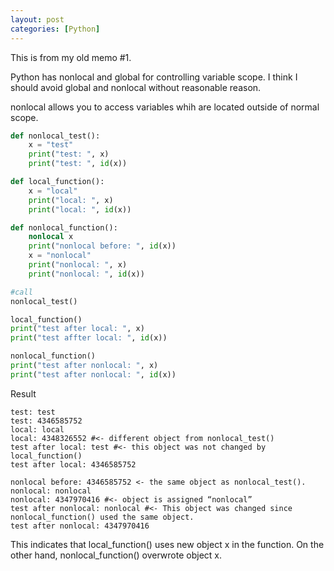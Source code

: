```yaml
---
layout: post
categories: [Python]
---
```


This is from my old memo #1.

Python has nonlocal and global for controlling variable scope. I think I should avoid global and nonlocal without reasonable reason.

nonlocal allows you to access variables whih are located outside of normal scope.

```python
def nonlocal_test():
	x = "test"
	print("test: ", x)
	print("test: ", id(x))

def local_function():
	x = "local"
	print("local: ", x)
	print("local: ", id(x))

def nonlocal_function():
	nonlocal x
	print("nonlocal before: ", id(x))
	x = "nonlocal"
	print("nonlocal: ", x)
	print("nonlocal: ", id(x))

#call
nonlocal_test()

local_function()
print("test after local: ", x)
print("test affter local: ", id(x))

nonlocal_function()
print("test after nonlocal: ", x)
print("test after nonlocal: ", id(x))

```

Result
```
test: test
test: 4346585752
local: local
local: 4348326552 #<- different object from nonlocal_test()
test after local: test #<- this object was not changed by local_function()
test after local: 4346585752

nonlocal before: 4346585752 <- the same object as nonlocal_test().
nonlocal: nonlocal
nonlocal: 4347970416 #<- object is assigned “nonlocal”
test after nonlocal: nonlocal #<- This object was changed since nonlocal_function() used the same object.
test after nonlocal: 4347970416
```

This indicates that local_function() uses new object x in the function.
On the other hand, nonlocal_function() overwrote object x.

